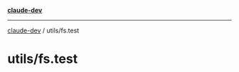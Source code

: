 [**claude-dev**](../../README.md)

***

[claude-dev](../../README.md) / utils/fs.test

# utils/fs.test
